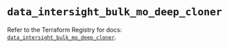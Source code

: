 # `data_intersight_bulk_mo_deep_cloner`

Refer to the Terraform Registry for docs: [`data_intersight_bulk_mo_deep_cloner`](https://registry.terraform.io/providers/ciscodevnet/intersight/1.0.71/docs/data-sources/bulk_mo_deep_cloner).
